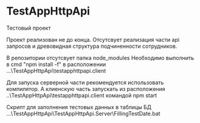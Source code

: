 # TestAppHttpApi
Тестовый проект

Проект реализован не до конца.
Отсутсвует реализация части api запросов и древовидная структура подчиненности сотрудников.

В репозитории отсутсвует папка node_modules 
Необходимо выполнить в cmd "npm install -f" в расположении  ...\TestAppHttpApi\testapphttpapi.client

Для запуска серверной части рекомендуется использовать компилятор.
А клиенскую часть запускать из расположения ..\TestAppHttpApi\testapphttpapi.client командой npm start

Скрипт для заполнения тестовых данных в таблицы БД ...\TestAppHttpApi\TestAppHttpApi.Server\FillingTestDate.bat
